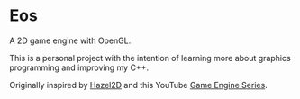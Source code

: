# Eos

A 2D game engine with OpenGL.

This is a personal project with the intention of learning more about graphics programming and improving my C++.

Originally inspired by [Hazel2D](https://github.com/TheCherno/Hazel) and this YouTube [Game Engine Series](https://youtube.com/playlist?list=PLlrATfBNZ98dC-V-N3m0Go4deliWHPFwT).
